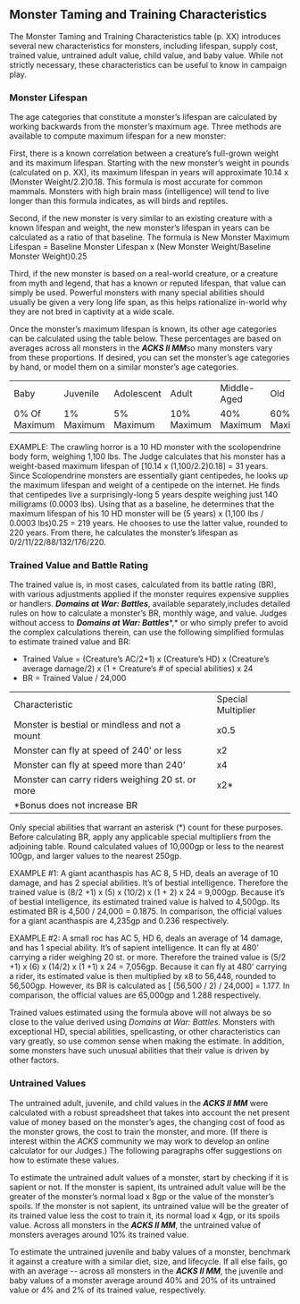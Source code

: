 ## Monster Taming and Training Characteristics

The Monster Taming and Training Characteristics table (p. XX) introduces several new characteristics for monsters, including lifespan, supply cost, trained value, untrained adult value, child value, and baby value. While not strictly necessary, these characteristics can be useful to know in campaign play.

### Monster Lifespan

The age categories that constitute a monster’s lifespan are calculated by working backwards from the monster’s maximum age. Three methods are available to compute maximum lifespan for a new monster:

First, there is a known correlation between a creature’s full-grown weight and its maximum lifespan. Starting with the new monster’s weight in pounds (calculated on p. XX), its maximum lifespan in years will approximate 10.14 x (Monster Weight/2.2)0.18. This formula is most accurate for common mammals. Monsters with high brain mass (intelligence) will tend to live longer than this formula indicates, as will birds and reptiles.

Second, if the new monster is very similar to an existing creature with a known lifespan and weight, the new monster’s lifespan in years can be calculated as a ratio of that baseline. The formula is New Monster Maximum Lifespan = Baseline Monster Lifespan x (New Monster Weight/Baseline Monster Weight)0.25

Third, if the new monster is based on a real-world creature, or a creature from myth and legend, that has a known or reputed lifespan, that value can simply be used. Powerful monsters with many special abilities should usually be given a very long life span, as this helps rationalize in-world why they are not bred in captivity at a wide scale.

Once the monster’s maximum lifespan is known, its other age categories can be calculated using the table below. These percentages are based on averages across all monsters in the ***ACKS II MM***so many monsters vary from these proportions. If desired, you can set the monster’s age categories by hand, or model them on a similar monster’s age categories.

|  |  |  |  |  |  |  |
| --- | --- | --- | --- | --- | --- | --- |
| Baby | Juvenile | Adolescent | Adult | Middle-Aged | Old | Ancient |
| 0% Of Maximum | 1% Maximum | 5% Maximum | 10% Maximum | 40% Maximum | 60% Maximum | 80% Maximum |

EXAMPLE: The crawling horror is a 10 HD monster with the scolopendrine body form, weighing 1,100 lbs. The Judge calculates that his monster has a weight-based maximum lifespan of [10.14 x (1,100/2.2)0.18] = 31 years. Since Scolopendrine monsters are essentially giant centipedes, he looks up the maximum lifespan and weight of a centipede on the internet. He finds that centipedes live a surprisingly-long 5 years despite weighing just 140 milligrams (0.0003 lbs). Using that as a baseline, he determines that the maximum lifespan of his 10 HD monster will be (5 years) x (1,100 lbs / 0.0003 lbs)0.25 = 219 years. He chooses to use the latter value, rounded to 220 years. From there, he calculates the monster’s lifespan as 0/2/11/22/88/132/176/220.

### Trained Value and Battle Rating

The trained value is, in most cases, calculated from its battle rating (BR), with various adjustments applied if the monster requires expensive supplies or handlers. ***Domains at War: Battles***, available separately,includes detailed rules on how to calculate a monster’s BR, monthly wage, and value. Judges without access to ***Domains at War: Battles****,* or who simply prefer to avoid the complex calculations therein, can use the following simplified formulas to estimate trained value and BR:

* Trained Value = (Creature’s AC/2+1) x (Creature’s HD) x (Creature’s average damage/2) x (1 + Creature’s # of special abilities) x 24
* BR = Trained Value / 24,000

|  |  |
| --- | --- |
| Characteristic | Special Multiplier |
| Monster is bestial or mindless and not a mount | x0.5 |
| Monster can fly at speed of 240’ or less | x2 |
| Monster can fly at speed more than 240’ | x4 |
| Monster can carry riders weighing 20 st. or more | x2\* |
| \*Bonus does not increase BR | |

Only special abilities that warrant an asterisk (\*) count for these purposes. Before calculating BR, apply any applicable special multipliers from the adjoining table. Round calculated values of 10,000gp or less to the nearest 100gp, and larger values to the nearest 250gp.

EXAMPLE #1: A giant acanthaspis has AC 8, 5 HD, deals an average of 10 damage, and has 2 special abilities. It’s of bestial intelligence. Therefore the trained value is (8/2 +1) x (5) x (10/2) x (1 + 2) x 24 = 9,000gp. Because it’s of bestial intelligence, its estimated trained value is halved to 4,500gp. Its estimated BR is 4,500 / 24,000 = 0.1875. In comparison, the official values for a giant acanthaspis are 4,235gp and 0.236 respectively.

EXAMPLE #2: A small roc has AC 5, HD 6, deals an average of 14 damage, and has 1 special ability. It’s of sapient intelligence. It can fly at 480’ carrying a rider weighing 20 st. or more. Therefore the trained value is (5/2 +1) x (6) x (14/2) x (1 +1) x 24 = 7,056gp. Because it can fly at 480’ carrying a rider, its estimated value is then multiplied by x8 to 56,448, rounded to 56,500gp. However, its BR is calculated as [ (56,500 / 2) / 24,000] = 1.177. In comparison, the official values are 65,000gp and 1.288 respectively.

Trained values estimated using the formula above will not always be so close to the value derived using *Domains at War: Battles.* Monsters with exceptional HD, special abilities, spellcasting, or other characteristics can vary greatly, so use common sense when making the estimate. In addition, some monsters have such unusual abilities that their value is driven by other factors.

### Untrained Values

The untrained adult, juvenile, and child values in the ***ACKS II MM*** were calculated with a robust spreadsheet that takes into account the net present value of money based on the monster’s ages, the changing cost of food as the monster grows, the cost to train the monster, and more. (If there is interest within the *ACKS* community we may work to develop an online calculator for our Judges.) The following paragraphs offer suggestions on how to estimate these values.

To estimate the untrained adult values of a monster, start by checking if it is sapient or not. If the monster is sapient, its untrained adult value will be the greater of the monster’s normal load x 8gp or the value of the monster’s spoils. If the monster is not sapient, its untrained value will be the greater of its trained value less the cost to train it, its normal load x 4gp, or its spoils value. Across all monsters in the ***ACKS II MM***, the untrained value of monsters averages around 10% its trained value.

To estimate the untrained juvenile and baby values of a monster, benchmark it against a creature with a similar diet, size, and lifecycle. If all else fails, go with an average -- across all monsters in the ***ACKS II MM***, the juvenile and baby values of a monster average around 40% and 20% of its untrained value or 4% and 2% of its trained value, respectively.
